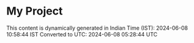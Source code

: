 # My Project

This content is dynamically generated in Indian Time (IST): 2024-06-08 10:58:44 IST
Converted to UTC: 2024-06-08 05:28:44 UTC
